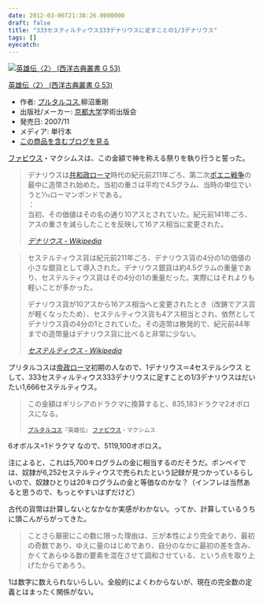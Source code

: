 ```yaml
---
date: 2012-03-06T21:38:26.0000000
draft: false
title: "333セスティルティウス333デナリウスに足すことの1/3デナリウス"
tags: []
eyecatch: 
---
```

<p><div class="hatena-asin-detail"><a href="http://www.amazon.co.jp/exec/obidos/ASIN/487698171X/bestylesnet-22/"><img src="http://ecx.images-amazon.com/images/I/31lhzW9yaLL._SL160_.jpg" class="hatena-asin-detail-image" alt="英雄伝〈2〉 (西洋古典叢書 G 53)" title="英雄伝〈2〉 (西洋古典叢書 G 53)"></a><div class="hatena-asin-detail-info"><p class="hatena-asin-detail-title"><a href="http://www.amazon.co.jp/exec/obidos/ASIN/487698171X/bestylesnet-22/">英雄伝〈2〉 (西洋古典叢書 G 53)</a></p><ul><li><span class="hatena-asin-detail-label">作者:</span> <a class="keyword" href="http://d.hatena.ne.jp/keyword/%A5%D7%A5%EB%A5%BF%A5%EB%A5%B3%A5%B9">プルタルコス</a>,柳沼重剛</li><li><span class="hatena-asin-detail-label">出版社/メーカー:</span> <a class="keyword" href="http://d.hatena.ne.jp/keyword/%B5%FE%C5%D4%C2%E7%B3%D8">京都大学</a>学術出版会</li><li><span class="hatena-asin-detail-label">発売日:</span> 2007/11</li><li><span class="hatena-asin-detail-label">メディア:</span> 単行本</li><li><a href="http://d.hatena.ne.jp/asin/487698171X/bestylesnet-22" target="_blank">この商品を含むブログを見る</a></li></ul></div><div class="hatena-asin-detail-foot"></div></div></p><p><a class="keyword" href="http://d.hatena.ne.jp/keyword/%A5%D5%A5%A1%A5%D3%A5%A6%A5%B9">ファビウス</a>・マクシムスは、この金額で神を称える祭りを執り行うと誓った。</p>

<blockquote cite="http://ja.wikipedia.org/wiki/%E3%83%87%E3%83%8A%E3%83%AA%E3%82%A6%E3%82%B9">
<p>デナリウスは<a class="keyword" href="http://d.hatena.ne.jp/keyword/%B6%A6%CF%C2%C0%AF%A5%ED%A1%BC%A5%DE">共和政ローマ</a>時代の紀元前211年ごろ、第二次<a class="keyword" href="http://d.hatena.ne.jp/keyword/%A5%DD%A5%A8%A5%CB%C0%EF%C1%E8">ポエニ戦争</a>の最中に造幣され始めた。当初の重さは平均で4.5グラム、当時の単位でいうと1⁄72ローマンポンドである。<br />
：<br />
当初、その価値はその名の通り10アスとされていた。紀元前141年ごろ、アスの重さを減らしたことを反映して16アス相当に変更された。</p>

<cite><a href="http://ja.wikipedia.org/wiki/%E3%83%87%E3%83%8A%E3%83%AA%E3%82%A6%E3%82%B9">&#x30C7;&#x30CA;&#x30EA;&#x30A6;&#x30B9; - Wikipedia</a></cite>
</blockquote>

<blockquote cite="http://ja.wikipedia.org/wiki/%E3%82%BB%E3%82%B9%E3%83%86%E3%83%AB%E3%83%86%E3%82%A3%E3%82%A6%E3%82%B9">
<p>セステルティウス貨は紀元前211年ごろ、デナリウス貨の4分の1の価値の小さな銀貨として導入された。デナリウス銀貨は約4.5グラムの重量であり、セステルティウス貨はその4分の1の重量だった。実際にはそれよりも軽いことが多かった。</p><p>デナリウス貨が10アスから16アス相当へと変更されたとき（改鋳でアス貨が軽くなったため）、セステルティウス貨も4アス相当とされ、依然としてデナリウス貨の4分の1とされていた。その造幣は散発的で、紀元前44年までの造幣量はデナリウス貨に比べると非常に少ない。</p>

<cite><a href="http://ja.wikipedia.org/wiki/%E3%82%BB%E3%82%B9%E3%83%86%E3%83%AB%E3%83%86%E3%82%A3%E3%82%A6%E3%82%B9">&#x30BB;&#x30B9;&#x30C6;&#x30EB;&#x30C6;&#x30A3;&#x30A6;&#x30B9; - Wikipedia</a></cite>
</blockquote>
<p>プリタルコスは<a class="keyword" href="http://d.hatena.ne.jp/keyword/%C4%EB%C0%AF%A5%ED%A1%BC%A5%DE">帝政ローマ</a>初期の人なので、1デナリウス＝4セステルシウス として、333セスティルティウス333デナリウスに足すことの1/3デナリウスはだいたい1,666セステルティウス。</p>

<blockquote>
<p>この金額はギリシアのドラクマに換算すると、835,183ドラクマ2オボロスになる。</p><p><small><a class="keyword" href="http://d.hatena.ne.jp/keyword/%A5%D7%A5%EB%A5%BF%A5%EB%A5%B3%A5%B9">プルタルコス</a>『英雄伝』 <a class="keyword" href="http://d.hatena.ne.jp/keyword/%A5%D5%A5%A1%A5%D3%A5%A6%A5%B9">ファビウス</a>・マクシムス</small></p>

</blockquote>
<p>6オボルス=1ドラクマ なので、5119,100オボロス。</p><p>注によると、これは5,700キログラムの金に相当するのだそうだ。ポンペイでは、奴隷が6,252セステルティウスで売られたという記録が見つかっているらしいので、奴隷ひとりは20キログラムの金と等価なのかな？（インフレは当然あると思うので、もっとやすいはずだけど）</p><p>古代の貨幣は計算しないとなかなか実感がわかない。ってか、計算しているうちに頭こんがらがってきた。</p>

<blockquote>
<p>ことさら厳密にこの数に限った理由は、三が本性により完全であり、最初の奇数であり、ゆえに量のはじめであり、自分のなかに最初の差を含み、かくてあらゆる数の要素を混在させて調和させている、という点を取り上げたからであろう。</p>

</blockquote>
<p>1は数字に数えられないらしい。全般的によくわからないが、現在の完全数の定義とはまったく関係がない。</p>
